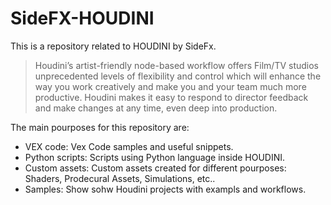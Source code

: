 # SideFX-HOUDINI

This is a repository related to HOUDINI by SideFx.

>Houdini’s artist-friendly node-based workflow offers Film/TV studios unprecedented levels of flexibility and control which will enhance the way you work creatively and make you and your team much more productive. Houdini makes it easy to respond to director feedback and make changes at any time, even deep into production.

The main pourposes for this repository are:
- VEX code: Vex Code samples and useful snippets.
- Python scripts: Scripts using Python language inside HOUDINI.
- Custom assets: Custom assets created for different pourposes: Shaders, Prodecural Assets, Simulations, etc..
- Samples: Show sohw Houdini projects with exampls and workflows.



